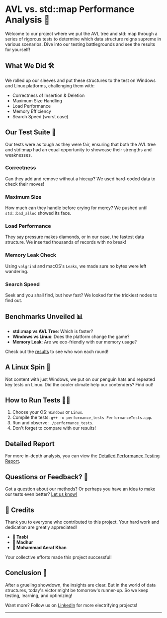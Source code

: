 # AVL vs. std::map Performance Analysis 🚀

Welcome to our project where we put the AVL tree and std::map through a series of rigorous tests to determine which data structure reigns supreme in various scenarios. Dive into our testing battlegrounds and see the results for yourself!

## What We Did 🛠️

We rolled up our sleeves and put these structures to the test on Windows and Linux platforms, challenging them with:

- Correctness of Insertion & Deletion
- Maximum Size Handling
- Load Performance
- Memory Efficiency
- Search Speed (worst case)

## Our Test Suite 🧪

Our tests were as tough as they were fair, ensuring that both the AVL tree and std::map had an equal opportunity to showcase their strengths and weaknesses.

### Correctness
Can they add and remove without a hiccup? We used hard-coded data to check their moves!

### Maximum Size
How much can they handle before crying for mercy? We pushed until `std::bad_alloc` showed its face.

### Load Performance
They say pressure makes diamonds, or in our case, the fastest data structure. We inserted thousands of records with no break!

### Memory Leak Check
Using `valgrind` and macOS's `Leaks`, we made sure no bytes were left wandering.

### Search Speed
Seek and you shall find, but how fast? We looked for the trickiest nodes to find out.

## Benchmarks Unveiled 📊

- **std::map vs AVL Tree**: Which is faster?
- **Windows vs Linux**: Does the platform change the game?
- **Memory Leak**: Are we eco-friendly with our memory usage?

Check out the [results](path-to-results) to see who won each round!

## A Linux Spin 🐧

Not content with just Windows, we put on our penguin hats and repeated key tests on Linux. Did the cooler climate help our contenders? Find out!

## How to Run Tests 🏃‍♂️

1. Choose your OS: `Windows` or `Linux`.
2. Compile the tests: `g++ -o performance_tests PerformanceTests.cpp`.
3. Run and observe: `./performance_tests`.
4. Don't forget to compare with our results!

## Detailed Report
For more in-depth analysis, you can view the [Detailed Performance Testing Report](TestReport.pdf).

## Questions or Feedback? 💬

Got a question about our methods? Or perhaps you have an idea to make our tests even better? [Let us know!](ttasbi@myseneca.ca)

## 🌟 Credits

Thank you to everyone who contributed to this project. Your hard work and dedication are greatly appreciated!

- **👤 Tasbi**
- **👤 Madhur**
- **👤 Mohammad Aeraf Khan**

Your collective efforts made this project successful!

## Conclusion 🏁

After a grueling showdown, the insights are clear. But in the world of data structures, today's victor might be tomorrow's runner-up. So we keep testing, learning, and optimizing!

Want more? Follow us on [LinkedIn](https://www.linkedin.com/in/tasbi03) for more electrifying projects!

---


